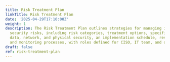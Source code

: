 ```yaml
---
title: Risk Treatment Plan
linkTitle: Risk Treatment Plan
date: '2025-04-29T17:10:00Z'
weight: 1
description: The Risk Treatment Plan outlines strategies for managing information
  security risks, including risk categories, treatment options, specific actions for
  data, network, and physical security, an implementation schedule, resource requirements,
  and monitoring processes, with roles defined for CISO, IT team, and department managers.
draft: false
ref: risk-treatment-plan
---
```


